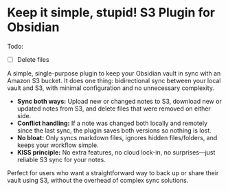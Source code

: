 # Keep it simple, stupid! S3 Plugin for Obsidian

Todo:
- [ ] Delete files

A simple, single-purpose plugin to keep your Obsidian vault in sync with an Amazon S3 bucket. It does one thing: bidirectional sync between your local vault and S3, with minimal configuration and no unnecessary complexity.

- **Sync both ways:** Upload new or changed notes to S3, download new or updated notes from S3, and delete files that were removed on either side.
- **Conflict handling:** If a note was changed both locally and remotely since the last sync, the plugin saves both versions so nothing is lost.
- **No bloat:** Only syncs markdown files, ignores hidden files/folders, and keeps your workflow simple.
- **KISS principle:** No extra features, no cloud lock-in, no surprises—just reliable S3 sync for your notes.

Perfect for users who want a straightforward way to back up or share their vault using S3, without the overhead of complex sync solutions.
